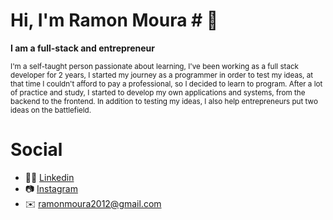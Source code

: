 # Hi, I'm Ramon Moura # 👋


**I am a full-stack and entrepreneur** 

<sub>
I'm a self-taught person passionate about learning, I've been working as a full stack developer for 2 years, I started my journey as a programmer in order to test my ideas, at that time I couldn't afford to pay a professional, so I decided to learn to program.
After a lot of practice and study, I started to develop my own applications and systems, from the backend to the frontend.
In addition to testing my ideas, I also help entrepreneurs put two ideas on the battlefield.
</sub>

# Social #

- :man_technologist:	[Linkedin](https://www.linkedin.com/in/ramon-moura-31aab2192/)
- :camera:	[Instagram](https://www.instagram.com/mouramon_/)
- :envelope:	ramonmoura2012@gmail.com













